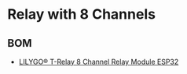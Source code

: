 # Relay with 8 Channels



## BOM

- [LILYGO® T-Relay 8 Channel Relay Module ESP32](https://www.aliexpress.com/item/3256804149327347.html)

